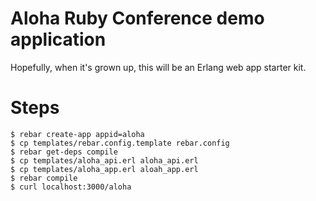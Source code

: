 # Aloha Ruby Conference demo application

Hopefully, when it's grown up, this will be an Erlang web app starter kit.

# Steps

    $ rebar create-app appid=aloha
    $ cp templates/rebar.config.template rebar.config
    $ rebar get-deps compile
    $ cp templates/aloha_api.erl aloha_api.erl
    $ cp templates/aloha_app.erl aloah_app.erl
    $ rebar compile
    $ curl localhost:3000/aloha
